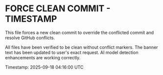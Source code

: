 # FORCE CLEAN COMMIT - TIMESTAMP

This file forces a new clean commit to override the conflicted commit and resolve GitHub conflicts.

All files have been verified to be clean without conflict markers.
The banner text has been updated to user's exact request.
AI model detection enhancements are working correctly.

Timestamp: 2025-09-18 04:16:00 UTC